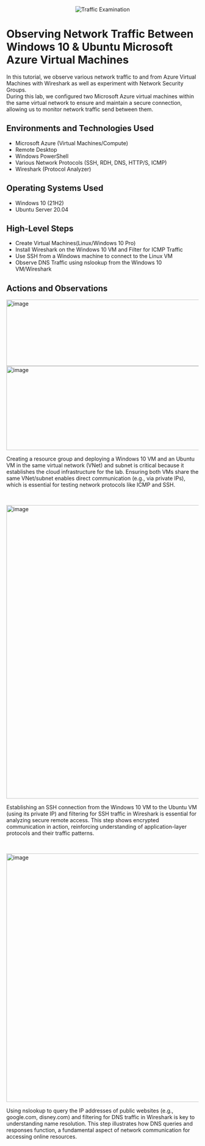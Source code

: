 <p align="center">
<img src="https://i.imgur.com/Ua7udoS.png" alt="Traffic Examination"/>
</p>

<h1>Observing Network Traffic Between Windows 10 & Ubuntu Microsoft Azure Virtual Machines</h1>
In this tutorial, we observe various network traffic to and from Azure Virtual Machines with Wireshark as well as experiment with Network Security Groups. <br />
During this lab, we configured two Microsoft Azure virtual machines within the same virtual network to ensure and maintain a secure connection, allowing us to monitor network traffic send between them.


<h2>Environments and Technologies Used</h2>

- Microsoft Azure (Virtual Machines/Compute)
- Remote Desktop
- Windows PowerShell
- Various Network Protocols (SSH, RDH, DNS, HTTP/S, ICMP)
- Wireshark (Protocol Analyzer)

<h2>Operating Systems Used </h2>

- Windows 10 (21H2)
- Ubuntu Server 20.04

<h2>High-Level Steps</h2>

- Create Virtual Machines(Linux/Windows 10 Pro)
- Install Wireshark on the Windows 10 VM and Filter for ICMP Traffic  
- Use SSH from a Windows machine to connect to the Linux VM
- Observe DNS Traffic using nslookup from the Windows 10 VM/Wireshark



<h2>Actions and Observations</h2>

<p>
<img width="911" height="174" alt="image" src="https://github.com/user-attachments/assets/2af991be-514a-4e55-8769-99e0e9dfe677" />
<img width="996" height="221" alt="image" src="https://github.com/user-attachments/assets/eb9f3e8b-4989-40b2-90ac-e2fe17ee94cc" />


</p>
<p>
Creating a resource group and deploying a Windows 10 VM and an Ubuntu VM in the same virtual network (VNet) and subnet is critical because it establishes the cloud infrastructure for the lab. Ensuring both VMs share the same VNet/subnet enables direct communication (e.g., via private IPs), which is essential for testing network protocols like ICMP and SSH.
</p>
<br />

<p>
<img width="1846" height="770" alt="image" src="https://github.com/user-attachments/assets/dfb188a2-0b90-4f2b-af71-fd82b65bc399" />
</p>
<p>
Establishing an SSH connection from the Windows 10 VM to the Ubuntu VM (using its private IP) and filtering for SSH traffic in Wireshark is essential for analyzing secure remote access. This step shows encrypted communication in action, reinforcing understanding of application-layer protocols and their traffic patterns.
</p>
<br />

<p>
<img width="1895" height="652" alt="image" src="https://github.com/user-attachments/assets/3f87ab56-fbbc-46d7-b309-f1469b7d1335" />
</p>
<p>
Using nslookup to query the IP addresses of public websites (e.g., google.com, disney.com) and filtering for DNS traffic in Wireshark is key to understanding name resolution. This step illustrates how DNS queries and responses function, a fundamental aspect of network communication for accessing online resources.
</p>
<br />
